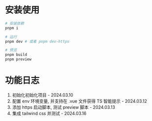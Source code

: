 # 安装使用

```bash
# 安装依赖
pnpm i

# 运行
pnpm dev # 或者 pnpm dev-https

# 预览
pnpm build
pnpm preview
```

# 功能日志

1. 初始化初始化项目 - 2024.03.10
2. 配置 env 环境变量, 并支持在 .vue 文件获得 TS 智能提示 - 2024.03.12
3. 添加 https 启动脚本, 测试 preview 脚本 - 2024.03.13
4. 集成 tailwind css 并测试 - 2024.03.16
